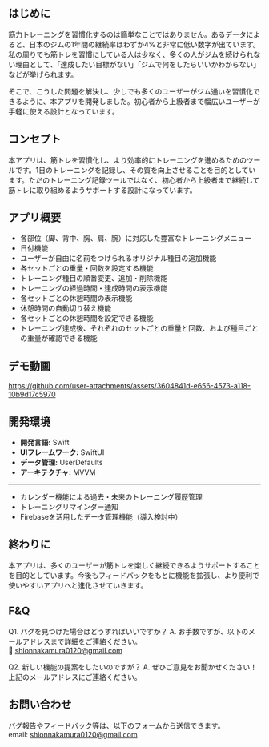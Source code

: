 はじめに
--
筋力トレーニングを習慣化するのは簡単なことではありません。あるデータによると、日本のジムの1年間の継続率はわずか4%と非常に低い数字が出ています。私の周りでも筋トレを習慣にしている人は少なく、多くの人がジムを続けられない理由として、「達成したい目標がない」「ジムで何をしたらいいかわからない」などが挙げられます。

そこで、こうした問題を解決し、少しでも多くのユーザーがジム通いを習慣化できるように、本アプリを開発しました。初心者から上級者まで幅広いユーザーが手軽に使える設計となっています。



コンセプト
--
本アプリは、筋トレを習慣化し、より効率的にトレーニングを進めるためのツールです。1日のトレーニングを記録し、その質を向上させることを目的としています。ただのトレーニング記録ツールではなく、初心者から上級者まで継続して筋トレに取り組めるようサポートする設計になっています。



アプリ概要
--

- 各部位（脚、背中、胸、肩、腕）に対応した豊富なトレーニングメニュー
- 日付機能
- ユーザーが自由に名前をつけられるオリジナル種目の追加機能
- 各セットごとの重量・回数を設定する機能
- トレーニング種目の順番変更、追加・削除機能
- トレーニングの経過時間・達成時間の表示機能
- 各セットごとの休憩時間の表示機能
- 休憩時間の自動切り替え機能
- 各セットごとの休憩時間を設定できる機能
- トレーニング達成後、それぞれのセットごとの重量と回数、および種目ごとの重量が確認できる機能



デモ動画
---

https://github.com/user-attachments/assets/3604841d-e656-4573-a118-10b9d17c5970



開発環境
---
- **開発言語:** Swift
- **UIフレームワーク:** SwiftUI
- **データ管理:** UserDefaults
- **アーキテクチャ:** MVVM


---

- カレンダー機能による過去・未来のトレーニング履歴管理
- トレーニングリマインダー通知
- Firebaseを活用したデータ管理機能（導入検討中）

終わりに
---
本アプリは、多くのユーザーが筋トレを楽しく継続できるようサポートすることを目的としています。今後もフィードバックをもとに機能を拡張し、より便利で使いやすいアプリへと進化させていきます。

F&Q
--
Q1. バグを見つけた場合はどうすればいいですか？
A. お手数ですが、以下のメールアドレスまで詳細をご連絡ください。  
📩 shionnakamura0120@gmail.com

Q2. 新しい機能の提案をしたいのですが？
A. ぜひご意見をお聞かせください！上記のメールアドレスにご連絡ください。

お問い合わせ
--
バグ報告やフィードバック等は、以下のフォームから送信できます。  
email: shionnakamura0120@gmail.com
